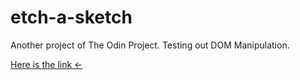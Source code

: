 # etch-a-sketch

Another project of The Odin Project.
Testing out DOM Manipulation.

[Here is the link <-](https://myshro.github.io/etch-a-sketch/)
